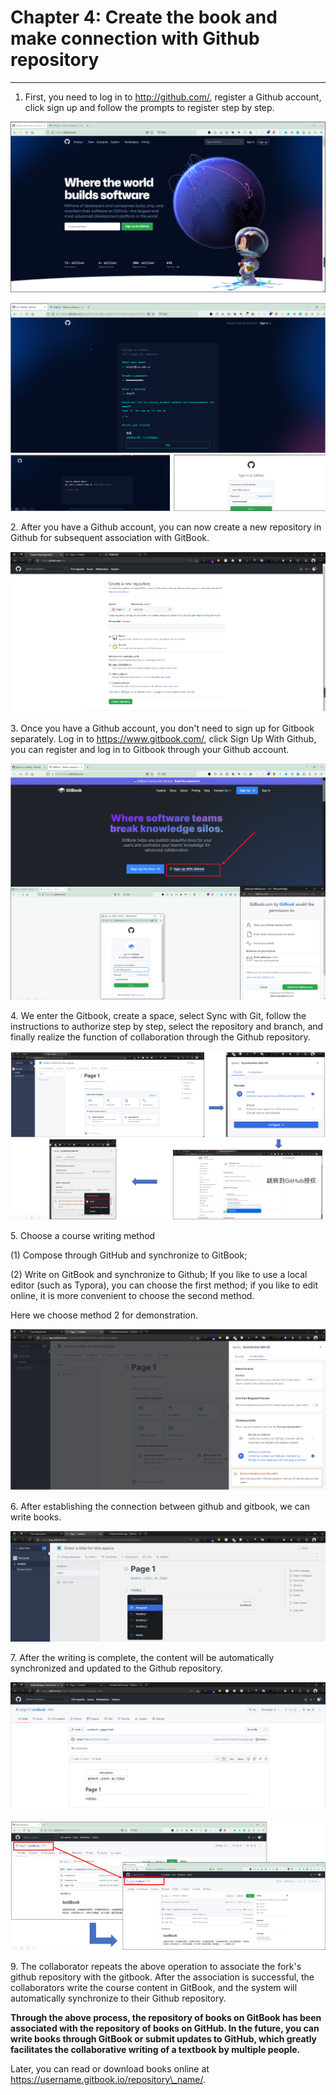 # Chapter 4: Create the book and make connection with Github repository

***

1. First, you need to log in to http://github.com/, register a Github account, click sign up and follow the prompts to register step by step.

![](../.gitbook/assets/pp1.png)

![](../.gitbook/assets/pp2.png)

&#x20;2\. After you have a Github account, you can now create a new repository in Github for subsequent association with GitBook.

![](../.gitbook/assets/pp3.png)

3\. Once you have a Github account, you don't need to sign up for Gitbook separately. Log in to https://www.gitbook.com/, click Sign Up With Github, you can register and log in to Gitbook through your Github account.

![](../.gitbook/assets/pp4.png)

4\. We enter the Gitbook, create a space, select Sync with Git, follow the instructions to authorize step by step, select the repository and branch, and finally realize the function of collaboration through the Github repository.

![ ](../.gitbook/assets/up-cooperation.png)

5\. Choose a course writing method

&#x20;(1) Compose through GitHub and synchronize to GitBook;&#x20;

&#x20;(2) Write on GitBook and synchronize to Github; If you like to use a local editor (such as Typora), you can choose the first method; if you like to edit online, it is more convenient to choose the second method.&#x20;

Here we choose method 2 for demonstration.

![](../.gitbook/assets/pp5.png)

6\. After establishing the connection between github and gitbook, we can write books.

![](../.gitbook/assets/pp6.png)

7\. After the writing is complete, the content will be automatically synchronized and updated to the Github repository.

![](../.gitbook/assets/pp7.png)

![](../.gitbook/assets/pp8.png)

9\. The collaborator repeats the above operation to associate the fork's github repository with the gitbook. After the association is successful, the collaborators write the course content in GitBook, and the system will automatically synchronize to their Github repository.

**Through the above process, the repository of books on GitBook has been associated with the repository of books on GitHub. In the future, you can write books through GitBook or submit updates to GitHub, which greatly facilitates the collaborative writing of a textbook by multiple people.**

Later, you can read or download books online at https://username.gitbook.io/repository\_name/.
